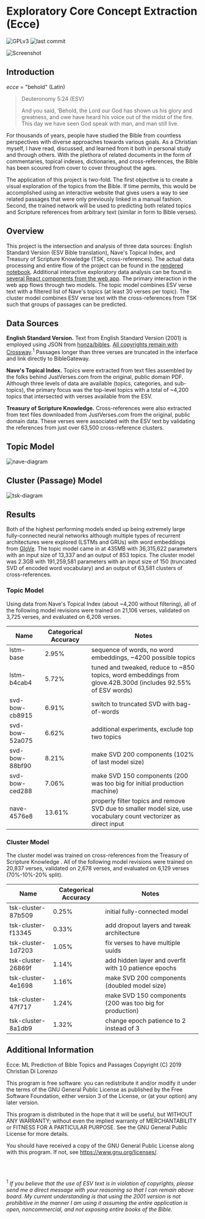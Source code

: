 # Exploratory Core Concept Extraction (Ecce)

![GPLv3](https://img.shields.io/badge/license-GPLv3-blue.svg)
![last commit](https://img.shields.io/github/last-commit/rcdilorenzo/ecce.svg)

![Screenshot](https://user-images.githubusercontent.com/634167/56903950-46009900-6a6b-11e9-8d8e-51b6fdf21a4c.png)

## Introduction

_ecce_ = "behold" (Latin)

> Deuteronomy 5:24 (ESV)
>
> And you said, ‘Behold, the Lord our God has shown us his glory and greatness, and owe have heard
his voice out of the midst of the fire. This day we have seen God speak with man, and man still
live.

For thousands of years, people have studied the Bible from countless perspectives with diverse
approaches towards various goals. As a Christian myself, I have read, discussed, and learned
from it both in personal study and through others. With the plethora of related documents in
the form of commentaries, topical indexes, dictionaries, and cross-references, the Bible has
been scoured from cover to cover throughout the ages.

The application of this project is two-fold. The first objective is to create a visual exploration of
the topics from the Bible. If time permits, this would be accomplished using an interactive
website that gives users a way to see related passages that were only previously linked in a
manual fashion. Second, the trained network will be used to predicting both related topics and
Scripture references from arbitrary text (similar in form to Bible verses).

## Overview

This project is the intersection and analysis of three data sources: English
Standard Version (ESV Bible translation), Nave's Topical Index, and Treasury of
Scripture Knowledge (TSK, cross-references). The actual data processing and
entire flow of the project can be found in the [rendered notebook](ecce.ipynb).
Additional interactive exploratory data analysis can be found in [several React
components from the web app](https://ecce.rcd.ai/eda). The primary interaction
in the web app flows through two models. The topic model combines ESV verse text
with a filtered list of Nave's topics (at least 30 verses per topic). The
cluster model combines ESV verse text with the cross-references from TSK such
that groups of passages can be predicted.

## Data Sources

**English Standard Version.** Text from English Standard Version (2001) is
employed using JSON from [honza/bibles](https://github.com/honza/bibles). [All
copyrights remain with
Crossway](https://www.esv.org/resources/esv-global-study-bible/copyright-page/).<sup>1</sup>
Passages longer than three verses are truncated in the interface and link
directly to BibleGateway.

**Nave's Topical Index.** Topics were extracted from text files assembled by the
folks behind JustVerses.com from the original, public domain PDF. Although three
levels of data are available (topics, categories, and sub-topics), the primary
focus was the top-level topics with a total of ~4,200 topics that intersected
with verses available from the ESV.

**Treasury of Scripture Knowledge.** Cross-references were also extracted from
text files downloaded from JustVerses.com from the original, public domain data.
These verses were associated with the ESV text by validating the references from
just over 63,500 cross-reference clusters.

## Topic Model

![nave-diagram](https://user-images.githubusercontent.com/634167/56922117-72c9a600-6a95-11e9-96ba-a18e63bb0b9c.png)

## Cluster (Passage) Model

![tsk-diagram](https://user-images.githubusercontent.com/634167/56922159-8c6aed80-6a95-11e9-8cc5-9de40903d173.png)

## Results

Both of the highest performing models ended up being extremely large
fully-connected neural networks although multiple types of recurrent
architectures were explored (LSTMs and GRUs) with word embeddings from
[GloVe](https://nlp.stanford.edu/projects/glove/). The topic model came in at
435MB with 36,315,622 parameters with an input size of 13,337 and an output of
853 topics. The cluster model was 2.3GB with 191,259,581 parameters with an
input size of 150 (truncated SVD of encoded word vocabulary) and an output of
63,581 clusters of cross-references.

### Topic Model

Using data from Nave's Topical Index (about ~4,200 without filtering), all of
the following model revisions were trained on 21,106 verses, validated on 3,725
verses, and evaluated on 6,208 verses.

Name            |  Categorical Accuracy  |  Notes
----------------|------------------------|-----------------------------------------------------------------
lstm-base       |  2.95%                 |  sequence of words, no word embeddings, ~4200 possible topics
lstm-b4cab4     |  5.72%                 |  tuned and tweaked, reduce to ~850 topics, word embeddings from glove.42B.300d (includes 92.55% of ESV words)
svd-bow-cb8915  |  6.91%                 |  switch to truncated SVD with bag-of-words
svd-bow-52a075  |  6.62%                 |  additional experiments, exclude top two topics
svd-bow-88bf90  |  8.21%                 |  make SVD 200 components (102% of last model size)
svd-bow-ced288  |  7.06%                 |  make SVD 150 components (200 was too big for initial production machine)
nave-4576e8     |  13.61%                |  properly filter topics and remove SVD due to smaller model size, use vocabulary count vectorizer as direct input



### Cluster Model

The cluster model was trained on cross-references from the Treasury of Scripture
Knowledge . All of the following model revisions were trained on 20,837 verses,
validated on 2,678 verses, and evaluated on 6,129 verses (70%-10%-20% split).

Name                |  Categorical Accuracy  |  Notes
--------------------|------------------------|-----------------------------------------------------------
tsk-cluster-87b509  |  0.25%                 |  initial fully-connected model
tsk-cluster-f13345  |  0.33%                 |  add dropout layers and tweak architecture
tsk-cluster-1d7203  |  1.05%                 |  fix verses to have multiple uuids
tsk-cluster-26869f  |  1.14%                 |  add hidden layer and overfit with 10 patience epochs
tsk-cluster-4e1698  |  1.16%                 |  make SVD 200 components (doubled model size)
tsk-cluster-47f717  |  1.24%                 |  make SVD 150 components (200 was too big for production)
tsk-cluster-8a1db9  |  1.32%                 |  change epoch patience to 2 instead of 3

## Additional Information

Ecce: ML Prediction of Bible Topics and Passages
Copyright (C) 2019 Christian Di Lorenzo

This program is free software: you can redistribute it and/or modify
it under the terms of the GNU General Public License as published by
the Free Software Foundation, either version 3 of the License, or
(at your option) any later version.

This program is distributed in the hope that it will be useful,
but WITHOUT ANY WARRANTY; without even the implied warranty of
MERCHANTABILITY or FITNESS FOR A PARTICULAR PURPOSE.  See the
GNU General Public License for more details.

You should have received a copy of the GNU General Public License
along with this program.  If not, see <https://www.gnu.org/licenses/>.

<br>
<br>

<sup>1</sup> *If you believe that the use of ESV text is in violation of
copyrights, please send me a direct message with your reasoning so that I can
remain above board. My current understanding is that using the 2001 version is
not prohibitive in the manner I am using it assuming the entire application is
open, noncommercial, and not exposing entire books of the Bible.*

